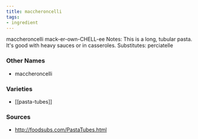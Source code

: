 ```yaml
---
title: maccheroncelli
tags:
- ingredient
---
```

maccheroncelli mack-er-own-CHELL-ee Notes: This is a long, tubular pasta. It's good with heavy sauces or in casseroles. Substitutes: perciatelle

### Other Names

* maccheroncelli

### Varieties

* [[pasta-tubes]]

### Sources
* http://foodsubs.com/PastaTubes.html
